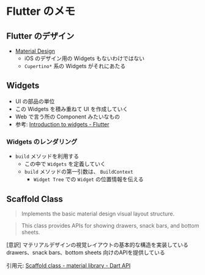 # Flutter のメモ

## Flutter のデザイン

- [Material Design](https://material.io/design/)
    - iOS のデザイン用の Widgets もないわけではない
    - `Cupertino*` 系の Widgets がそれにあたる

## Widgets 

- UI の部品の単位
- この Widgets を積み重ねて UI を作成していく
- Web で言う所の Component みたいなもの
- 参考: [Introduction to widgets - Flutter](https://flutter.dev/docs/development/ui/widgets-intro)

### Widgets のレンダリング

- `build` メソッドを利用する
    - この中で `Widgets` を定義していく
    - `build` メソッドの第一引数は、 `BuildContext`
        - `Widget Tree` での `Widget` の位置情報を伝える

## Scaffold Class

> Implements the basic material design visual layout structure.
  
>  This class provides APIs for showing drawers, snack bars, and bottom sheets.


[意訳] 
マテリアルデザインの視覚レイアウトの基本的な構造を実装している
drawers、snack bars、bottom sheets 向けのAPIを提供している

引用元: [Scaffold class - material library - Dart API](https://api.flutter.dev/flutter/material/Scaffold-class.html)
